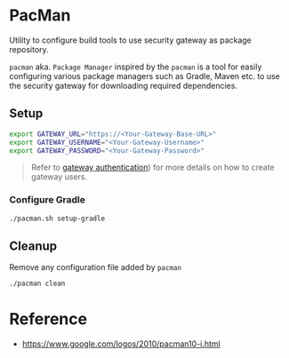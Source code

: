 # PacMan
Utility to configure build tools to use security gateway as package repository.

`pacman` aka. `Package Manager` inspired by the `pacman` is a tool for easily configuring various package managers such as Gradle, Maven etc. to use the security gateway for downloading required dependencies.

## Setup

```bash
export GATEWAY_URL="https://<Your-Gateway-Base-URL>"
export GATEWAY_USERNAME="<Your-Gateway-Username>"
export GATEWAY_PASSWORD="<Your-Gateway-Password>"
```

> Refer to [gateway authentication]([../README.md#authentication)) for more details on how to create gateway users.

### Configure Gradle

```bash
./pacman.sh setup-gradle
```

## Cleanup

Remove any configuration file added by `pacman`

```bash
./pacman clean
```

# Reference

* https://www.google.com/logos/2010/pacman10-i.html
